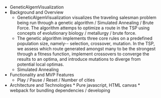 * GeneticAlgemVisualization
* Background and Overview
    * GeneticAlgemVisualization visualizes the traveling salesman problem being run through a genetic algorithm / Simulated Annealing / Brute Force. The algorithm attemps to optimize a route in the TSP using concepts of evolutionary biology / metallurgy / brute force. 
    * The genetic algorithm implements three core rules on a predefined population size, namely-- selection, crossover, mutation. In the TSP, we assess which route generated amongst many to be the strongest through a fitness function, implement crossovers to converge the results to an optima, and introduce mutations to diverge from potential local optimas.
    * Simulated Annealing 
* Functionality and MVP Features
    * Play / Pause / Reset / Number of cities
* Architecture and Technologies
        * Pure javascript, HTML canvas
        * webpack for bundling dependencies / developing
